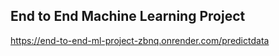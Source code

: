 ## End to End Machine Learning Project

https://end-to-end-ml-project-zbnq.onrender.com/predictdata
